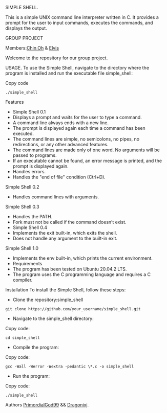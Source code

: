 SIMPLE SHELL.

This is a simple UNIX command line interpreter written in C.
It provides a prompt for the user to input commands, executes the commands,
and displays the output.

GROUP PROJECT

Members:<a href = "https://github.com/PrimordialGod99">Chin Oh</a> & <a href = "https://github.com/Dragonixj">Elvis</a>

Welcome to the repository for our group project.

USAGE.
To use the Simple Shell, navigate to the directory where the program is installed and run
the executable file simple_shell:

Copy code

```
./simple_shell

```

Features

- Simple Shell 0.1
- Displays a prompt and waits for the user to type a command.
- A command line always ends with a new line.
- The prompt is displayed again each time a command has been executed.
- The command lines are simple, no semicolons, no pipes, no redirections, or any other advanced features.
- The command lines are made only of one word. No arguments will be passed to programs.
- If an executable cannot be found, an error message is printed, and the prompt is displayed again.
- Handles errors.
- Handles the "end of file" condition (Ctrl+D).

Simple Shell 0.2

- Handles command lines with arguments.

Simple Shell 0.3

- Handles the PATH.
- Fork must not be called if the command doesn’t exist.
- Simple Shell 0.4
- Implements the exit built-in, which exits the shell.
- Does not handle any argument to the built-in exit.

Simple Shell 1.0

- Implements the env built-in, which prints the current environment.
- Requirements
- The program has been tested on Ubuntu 20.04.2 LTS.
- The program uses the C programming language and requires a C compiler.

Installation
To install the Simple Shell, follow these steps:

- Clone the repository:simple_shell

```
git clone https://github.com/your_username/simple_shell.git

```

- Navigate to the simple_shell directory:

Copy code:

```
cd simple_shell

```

- Compile the program:

Copy code:

```
gcc -Wall -Werror -Wextra -pedantic \*.c -o simple_shell

```

- Run the program:

Copy code:

```
./simple_shell

```

Authors
<a href = "https://github.com/PrimordialGod99">PrimordialGod99</a> && <a href = "https://github.com/Dragonixj">Dragonixj</a>.
